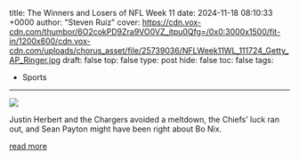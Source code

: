 title: The Winners and Losers of NFL Week 11
date: 2024-11-18 08:10:33 +0000
author: "Steven Ruiz"
cover: https://cdn.vox-cdn.com/thumbor/6O2cokPD9Zra9VO0VZ_itpu0Qfg=/0x0:3000x1500/fit-in/1200x600/cdn.vox-cdn.com/uploads/chorus_asset/file/25739036/NFLWeek11WL_111724_Getty_AP_Ringer.jpg
draft: false
top: false
type: post
hide: false
toc: false
tags:
  - Sports
---

![](https://cdn.vox-cdn.com/thumbor/6O2cokPD9Zra9VO0VZ_itpu0Qfg=/0x0:3000x1500/fit-in/1200x600/cdn.vox-cdn.com/uploads/chorus_asset/file/25739036/NFLWeek11WL_111724_Getty_AP_Ringer.jpg)

Justin Herbert and the Chargers avoided a meltdown, the Chiefs’ luck ran out, and Sean Payton might have been right about Bo Nix.

[read more](https://www.theringer.com/nfl/2024/11/18/24299330/nfl-winners-losers-week-11-justin-herbert-joe-burrow-buffalo-bills-patrick-mahomes-sean-payton)
